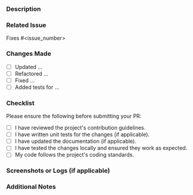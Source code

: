 ### Description

<!--
**IMPORTANT: The first two lines of your description will be used as a summary in the progress log.**
Please provide a concise, user-facing summary of the changes within the first two lines. Do not add a heading.
You can add more detailed context, implementation details, or other notes below the summary.
-->

### Related Issue

<!-- Link the issue(s) this PR addresses. -->

Fixes #<issue_number>

### Changes Made

<!-- Provide a detailed list of changes made in this PR. -->

- [ ] Updated ...
- [ ] Refactored ...
- [ ] Fixed ...
- [ ] Added tests for ...

### Checklist

Please ensure the following before submitting your PR:

- [ ] I have reviewed the project's contribution guidelines.
- [ ] I have written unit tests for the changes (if applicable).
- [ ] I have updated the documentation (if applicable).
- [ ] I have tested the changes locally and ensured they work as expected.
- [ ] My code follows the project's coding standards.

### Screenshots or Logs (if applicable)

<!-- Add any relevant screenshots or logs to help visualize/test the changes. -->

### Additional Notes

<!-- Add any other context, suggestions, or questions related to this PR. -->
